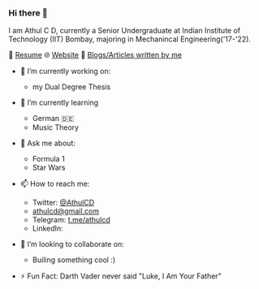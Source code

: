 ### Hi there 👋

I am Athul C D, currently a Senior Undergraduate at Indian Institute of Technology (IIT) Bombay, majoring in Mechanincal Engineering('17-'22).   

📝 [Resume](https://athulcd.github.io/cv/) 🌐 [Website](https://athulcd.github.io/) 📝 [Blogs/Articles written by me](https://athulcd.github.io/blog/)

- 🔭 I’m currently working on:
  -  my Dual Degree Thesis

- 🌱 I’m currently learning
  - German 🇩🇪
  - Music Theory

- 💬 Ask me about: 
  - Formula 1
  - Star Wars

- 📫 How to reach me: 
  - Twitter: [@AthulCD](https://twitter.com/AthulCD)
  - [athulcd@gmail.com](mailto:athulcd@gmail.com)
  - Telegram: [t.me/athulcd](https://t.me/athulcd)
  - LinkedIn: []()

- 👯 I’m looking to collaborate on:
  - Builing something cool :)

- ⚡ Fun Fact: Darth Vader never said "Luke, I Am Your Father"

